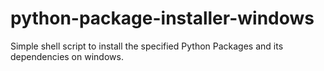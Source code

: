 # python-package-installer-windows
Simple shell script to install the specified Python Packages and its dependencies on windows.
